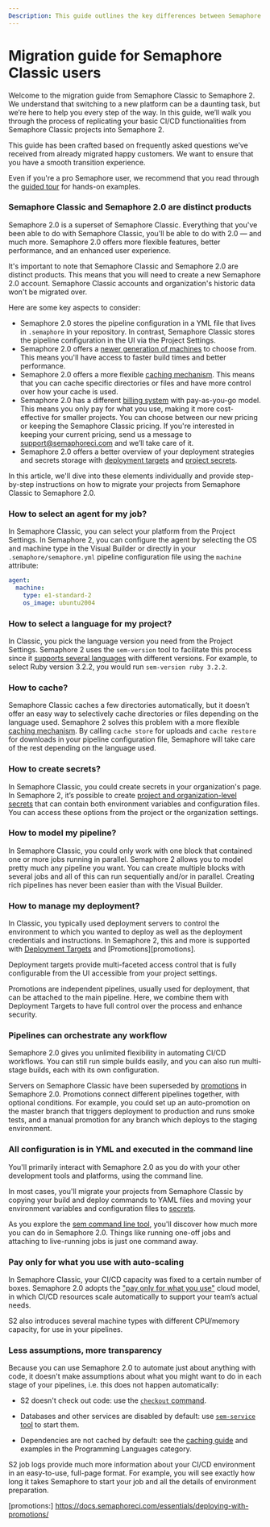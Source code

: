 ```yaml
---
Description: This guide outlines the key differences between Semaphore Classic and Semaphore 2.0, and provides you with instructions for migrating from Semaphore Classic to Semaphore 2.0.
---
```


# Migration guide for Semaphore Classic users

Welcome to the migration guide from Semaphore Classic to Semaphore 2. 
We understand that switching to a new platform can be a daunting task, 
but we’re here to help you every step of the way. In this guide, 
we’ll walk you through the process of replicating your basic CI/CD functionalities from Semaphore Classic projects into Semaphore 2.

This guide has been crafted based on frequently asked questions we’ve received from already migrated happy customers. 
We want to ensure that you have a smooth transition experience.

Even if you're a pro Semaphore user, we recommend that you read through the
[guided tour](https://docs.semaphoreci.com/guided-tour/getting-started/) for
hands-on examples.

### Semaphore Classic and Semaphore 2.0 are distinct products

Semaphore 2.0 is a superset of Semaphore Classic. 
Everything that you've been able to do with Semaphore Classic, you'll be able to do with 2.0 — and much more. 
Semaphore 2.0 offers more flexible features, better performance, and an enhanced user experience.

It's important to note that Semaphore Classic and Semaphore 2.0 are distinct products. 
This means that you will need to create a new Semaphore 2.0 account. 
Semaphore Classic accounts and organization's historic data won't be migrated over.

Here are some key aspects to consider:

- Semaphore 2.0 stores the pipeline configuration in a YML file that lives in `.semaphore` in your repository. 
In contrast, Semaphore Classic stores the pipeline configuration in the UI via the Project Settings.
- Semaphore 2.0 offers a [newer generation of machines][machine-type] to choose from.
This means you'll have access to faster build times and better performance.
- Semaphore 2.0 offers a more flexible [caching mechanism][caching]. 
This means that you can cache specific directories or files and have more control over how your cache is used.
- Semaphore 2.0 has a different [billing system][billing] with pay-as-you-go model.
This means you only pay for what you use, making it more cost-effective for smaller projects. 
You can choose between our new pricing or keeping the Semaphore Classic pricing. 
If you're interested in keeping your current pricing, send us a message to support@semaphoreci.com and we’ll take care of it.
- Semaphore 2.0 offers a better overview of your deployment strategies and secrets storage with [deployment targets][deployment-targets] and [project secrets][project-secrets].

In this article, we'll dive into these elements individually and provide step-by-step instructions 
on how to migrate your projects from Semaphore Classic to Semaphore 2.0.

### How to select an agent for my job?

In Semaphore Classic, you can select your platform from the Project Settings. 
In Semaphore 2, you can configure the agent by selecting the OS and machine type in the Visual Builder or directly in your `.semaphore/semaphore.yml` pipeline configuration file using the `machine` attribute:

```yaml
agent:
  machine:
    type: e1-standard-2
    os_image: ubuntu2004
```

### How to select a language for my project?

In Classic, you pick the language version you need from the Project Settings. 
Semaphore 2 uses the `sem-version` tool to facilitate this process since it [supports several languages][sem-version] with different versions. 
For example, to select Ruby version 3.2.2, you would run `sem-version ruby 3.2.2`.

### How to cache?

Semaphore Classic caches a few directories automatically, but it doesn’t offer an easy way to selectively cache directories or files depending on the language used. 
Semaphore 2 solves this problem with a more flexible [caching mechanism][caching]. 
By calling `cache store` for uploads and `cache restore` for downloads in your pipeline configuration file, Semaphore will take care of the rest depending on the language used.

### How to create secrets?

In Semaphore Classic, you could create secrets in your organization's page. 
In Semaphore 2, it’s possible to create [project and organization-level secrets][secrets] that can contain both environment variables and configuration files. 
You can access these options from the project or the organization settings.

### How to model my pipeline?

In Semaphore Classic, you could only work with one block that contained one or more jobs running in parallel. 
Semaphore 2 allows you to model pretty much any pipeline you want. 
You can create multiple blocks with several jobs and all of this can run sequentially and/or in parallel. 
Creating rich pipelines has never been easier than with the Visual Builder.

### How to manage my deployment?

In Classic, you typically used deployment servers to control the environment to which you wanted to deploy as well as the deployment credentials and instructions. In Semaphore 2, this and more is supported with [Deployment Targets][deployment-targets] and [Promotions][promotions].

Deployment targets provide multi-faceted access control that is fully configurable from the UI accessible from your project settings.

Promotions are independent pipelines, usually used for deployment, that can be attached to the main pipeline. Here, we combine them with Deployment Targets to have full control over the process and enhance security.

### Pipelines can orchestrate any workflow

Semaphore 2.0 gives you unlimited flexibility in automating CI/CD workflows. You
can still run simple builds easily, and you can also run multi-stage builds, each
with its own configuration.

Servers on Semaphore Classic have been superseded by
[promotions](https://docs.semaphoreci.com/essentials/deploying-with-promotions/)
in Semaphore 2.0. Promotions connect different pipelines together, with optional 
conditions. For example, you could set up an auto-promotion on the master branch 
that triggers deployment to production and runs smoke tests, and a manual promotion 
for any branch which deploys to the staging environment.

### All configuration is in YML and executed in the command line

You'll primarily interact with Semaphore 2.0 as you do with your other development
tools and platforms, using the command line.

In most cases, you'll migrate your projects from Semaphore Classic by copying
your build and deploy commands to YAML files and moving your environment variables 
and configuration files to [secrets](../essentials/environment-variables.md).

As you explore the [sem command line tool](https://docs.semaphoreci.com/reference/sem-command-line-tool/),
you'll discover how much more you can do in Semaphore 2.0. Things like running
one-off jobs and attaching to live-running jobs is just one command away.

### Pay only for what you use with auto-scaling

In Semaphore Classic, your CI/CD capacity was fixed to a certain number of
boxes. Semaphore 2.0 adopts the ["pay only for what you use"][pricing]
cloud model, in which CI/CD resources scale automatically to support your
team’s actual needs.

S2 also introduces several machine types with different CPU/memory capacity,
for use in your pipelines.

### Less assumptions, more transparency

Because you can use Semaphore 2.0 to automate just about anything with code, it
doesn't make assumptions about what you might want to do in each stage of your
pipelines, i.e. this does not happen automatically:

- S2 doesn't check out code: use the [`checkout` command](https://docs.semaphoreci.com/reference/toolbox-reference/#libcheckout).

- Databases and other services are disabled by default: use [`sem-service`
  tool][sem-service]
  to start them.

- Dependencies are not cached by default: see the
  [caching guide](https://docs.semaphoreci.com/essentials/caching-dependencies-and-directories/)
  and examples in the Programming Languages category.

S2 job logs provide much more information about your CI/CD environment in an
easy-to-use, full-page format. For example, you will see exactly how long it
takes Semaphore to start your job and all the details of environment
preparation.


[sem-service]: https://docs.semaphoreci.com/ci-cd-environment/sem-service-managing-databases-and-services-on-linux/
[machine-type]: https://docs.semaphoreci.com/ci-cd-environment/machine-types/
[caching]: https://docs.semaphoreci.com/essentials/caching-dependencies-and-directories/
[billing]: https://docs.semaphoreci.com/account-management/billing-overview/
[signup]: https://semaphoreci.com/signup
[pricing]: https://semaphoreci.com/pricing
[deployment-targets]: https://semaphoreci.com/blog/deployment-targets
[project-secrets]: https://semaphoreci.com/blog/project-secrets
[sem-version]: https://docs.semaphoreci.com/ci-cd-environment/sem-version-managing-language-versions-on-linux/
[secrets]: https://docs.semaphoreci.com/essentials/using-secrets/
[promotions:] https://docs.semaphoreci.com/essentials/deploying-with-promotions/
